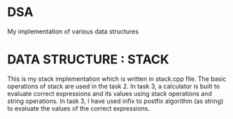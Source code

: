# DSA
My implementation of various data structures 
# DATA STRUCTURE : STACK 
This is my stack implementation which is written in stack.cpp file. The basic operations of stack are used in the task 2. In task 3, a calculator is built to evaluate correct expressions and its values using stack operations and string operations. In task 3, I have used infix to postfix algorithm (as string) to evaluate the values of the correct expressions.
